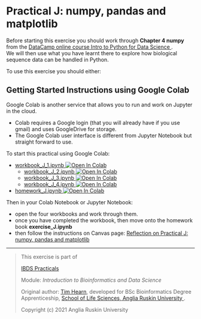 # Practical J: numpy, pandas and matplotlib

Before starting this exercise you should work through
**Chapter 4 numpy** from the
[DataCamp online course Intro to Python for Data Science
](https://www.datacamp.com/courses/intro-to-python-for-data-science).  
We will then use what you have learnt there to explore how biological 
sequence data can be handled in Python.

To use this exercise you should either:

## Getting Started Instructions using Google Colab

Google Colab is another service that allows you to run and work on Jupyter 
in the cloud. 
* Colab requires a Google login (that you will already have if you use gmail) and
  uses GoogleDrive for storage.
* The Google Colab user interface is different from Jupyter Notebook but straight forward to use.

To start this practical using Google Colab:
 * [workbook_J_1.ipynb ![Open In Colab](https://colab.research.google.com/assets/colab-badge.svg)
  ](https://colab.research.google.com/github/ARU-Bioinf-IBDS/prac-B/blob/master/workbook_B.ipynb)
   * [workbook_J_2.ipynb ![Open In Colab](https://colab.research.google.com/assets/colab-badge.svg)
  ](https://colab.research.google.com/github/ARU-Bioinf-IBDS/prac-B/blob/master/workbook_B.ipynb)
   * [workbook_J_3.ipynb ![Open In Colab](https://colab.research.google.com/assets/colab-badge.svg)
  ](https://colab.research.google.com/github/ARU-Bioinf-IBDS/prac-B/blob/master/workbook_B.ipynb)
   * [workbook_J_4.ipynb ![Open In Colab](https://colab.research.google.com/assets/colab-badge.svg)
  ](https://colab.research.google.com/github/ARU-Bioinf-IBDS/prac-B/blob/master/workbook_B.ipynb)
* [homework_J.ipynb ![Open In Colab](https://colab.research.google.com/assets/colab-badge.svg)
  ](https://colab.research.google.com/github/ARU-Bioinf-IBDS/prac-B/blob/master/homework_B.ipynb)

Then in your Colab Notebook or Jupyter Notebook:
* open the four workbooks and work through them.
* once you have completed the workbook, then move onto the homework book **exercise_J.ipynb**
* then follow the instructions on Canvas page: 
  [Reflection on Practical J: numpy, pandas and matplotlib
  ](https://canvas.anglia.ac.uk/courses/12178/discussion_topics/106245)

-------------------------

> This exercise is part of 
>
> [IBDS Practicals](https://github.com/ARU-Bioinf-IBDS/index/)
>
> Module:
>  *Introduction to Bioinformatics and Data Science* 
>
> Original author: [Tim Hearn](https://www.researchgate.net/profile/Timothy-Hearn),
> developed for BSc Bioinformatics Degree Apprenticeship,
>  [School of Life Sciences,
>  Anglia Ruskin University
>  ](https://www.anglia.ac.uk/science-and-technology).
>
> Copyright (c) 2021 Anglia Ruskin University
